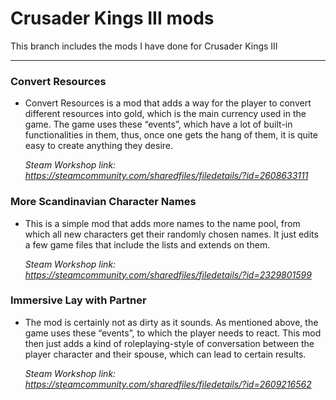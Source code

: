 # Crusader Kings III mods
This branch includes the mods I have done for Crusader Kings III

---

### Convert Resources
- Convert Resources is a mod that adds a way for the player to convert different resources into gold, which is the main currency used in the game. The game uses these “events”, which have a lot of built-in functionalities in them, thus, once one gets the hang of them, it is quite easy to create anything they desire.
	
  _Steam Workshop link: https://steamcommunity.com/sharedfiles/filedetails/?id=2608633111_

### More Scandinavian Character Names
- This is a simple mod that adds more names to the name pool, from which all new characters get their randomly chosen names. It just edits a few game files that include the lists and extends on them.
	
  _Steam Workshop link: https://steamcommunity.com/sharedfiles/filedetails/?id=2329801599_

### Immersive Lay with Partner
- The mod is certainly not as dirty as it sounds. As mentioned above, the game uses these “events”, to which the player needs to react. This mod then just adds a kind of roleplaying-style of conversation between the player character and their spouse, which can lead to certain results.
	
  _Steam Workshop link: https://steamcommunity.com/sharedfiles/filedetails/?id=2609216562_

